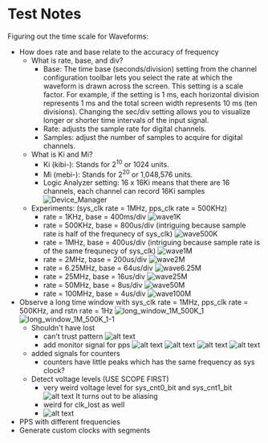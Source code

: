 # Test Notes

Figuring out the time scale for Waveforms:

- How does rate and base relate to the accuracy of frequency
  - What is rate, base, and div?
    - Base: The time base (seconds/division) setting from the channel configuration toolbar lets you select the rate at which the waveform is drawn across the screen. This setting is a scale factor. For example, if the setting is 1 ms, each horizontal division represents 1 ms and the total screen width represents 10 ms (ten divisions). Changing the sec/div setting allows you to visualize longer or shorter time intervals of the input signal.
    - Rate: adjusts the sample rate for digital channels.
    - Samples: adjust the number of samples to acquire for digital channels.
  - What is Ki and Mi?
    - Ki (kibi-): Stands for 2<sup>10</sup> or 1024 units.
    - Mi (mebi-): Stands for 2<sup>20</sup>  or 1,048,576 units.
    - Logic Analyzer setting: 16 x 16Ki means that there are 16 channels, each channel can record 16Ki samples
      ![Device_Manager](Device_Manager.png) 
  - Experiments: (sys_clk rate = 1MHz, pps_clk rate = 500KHz)
    - rate = 1KHz, base = 400ms/div
      ![wave1K](wave1K.png)
    - rate = 500KHz, base = 800us/div (intriguing because sample rate is half of the frequnecy of sys_clk)
      ![wave500K](wave500K.png) 
    - rate = 1MHz, base = 400us/div (intriguing because sample rate is of the same frequnecy of sys_clk)
      ![wave1M](wave1M.png)
    - rate = 2MHz, base = 200us/div
      ![wave2M](wave2M.png)
    - rate = 6.25MHz, base = 64us/div
      ![wave6.25M](wave6.25M.png)
    - rate = 25MHz, base = 16us/div
      ![wave25M](wave25M.png) 
    - rate = 50MHz, base = 8us/div
      ![wave50M](wave50M.png) 
    - rate = 100MHz, base = 4us/div
      ![wave100M](wave100M.png) 
- Observe a long time window with sys_clk rate = 1MHz, pps_clk rate = 500KHz, and rstn rate = 1Hz
   ![long_window_1M_500K_1](long_window_1M_500K_1.png)
   ![long_window_1M_500K_1-1](long_window_1M_500K_1-1.png)
   - Shouldn't have lost
     - can't trust pattern
      ![alt text](image-3.png) 
     - add monitor signal for pps
      ![alt text](image-4.png) 
      ![alt text](image-5.png)
      ![alt text](image-6.png)
      ![alt text](image-7.png)
  - added signals for counters
    - counters have little peaks which has the same frequency as sys clock?
  - Detect voltage levels (USE SCOPE FIRST)
    - very weird voltage level for sys_cnt0_bit and sys_cnt1_bit
      ![alt text](image-8.png) 
      It turns out to be aliasing
    - weird for clk_lost as well
    - ![alt text](image-9.png)
- PPS with different frequencies
- Generate custom clocks with segments